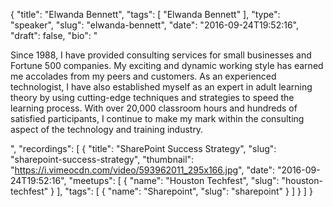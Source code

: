 {
  "title": "Elwanda Bennett",
  "tags": [
    "Elwanda Bennett"
  ],
  "type": "speaker",
  "slug": "elwanda-bennett",
  "date": "2016-09-24T19:52:16",
  "draft": false,
  "bio": "<p>Since 1988, I have provided consulting services for small businesses and Fortune 500 companies. My exciting and dynamic working style has earned me accolades from my peers and customers. As an experienced technologist, I have also established myself as an expert in adult learning theory by using cutting-edge techniques and strategies to speed the learning process. With over 20,000 classroom hours and hundreds of satisfied participants, I continue to make my mark within the consulting aspect of the technology and training industry.</p>",
  "recordings": [
    {
      "title": "SharePoint Success Strategy",
      "slug": "sharepoint-success-strategy",
      "thumbnail": "https://i.vimeocdn.com/video/593962011_295x166.jpg",
      "date": "2016-09-24T19:52:16",
      "meetups": [
        {
          "name": "Houston Techfest",
          "slug": "houston-techfest"
        }
      ],
      "tags": [
        {
          "name": "Sharepoint",
          "slug": "sharepoint"
        }
      ]
    }
  ]
}